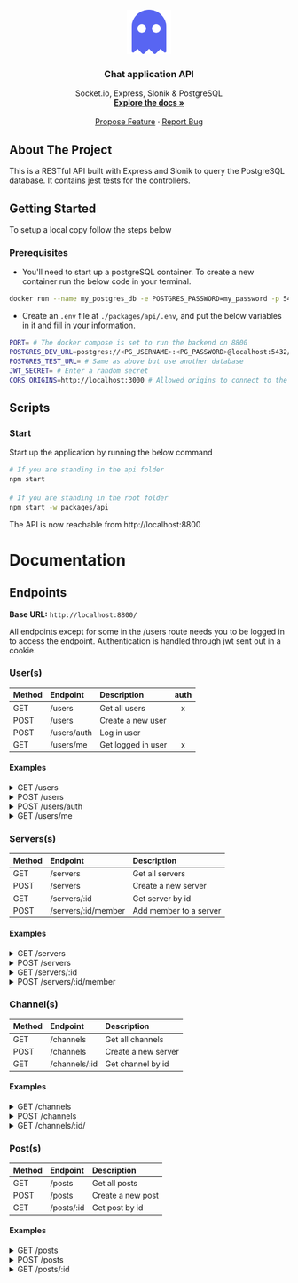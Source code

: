 <div id="top"></div>

<!-- PROJECT LOGO -->
<br />
<div align="center">
  <a href="https://github.com/1Tolv2/chat-app-typescript">
    <img src="../../packages/client/public/ghost-svgrepo-com-purple.svg" alt="ghost" width="80" height="80" >
  </a>

<h3 align="center">Chat application API</h3>

  <p align="center">
    Socket.io, Express, Slonik & PostgreSQL
    <br />
    <a href="https://github.com/1Tolv2/chat-app-typescript"><strong>Explore the docs »</strong></a>
    <br />
    <br />
    <a href="https://github.com/1Tolv2/chat-app-typescript/issues">Propose Feature</a>
	  ·
    <a href="https://github.com/1Tolv2/chat-app-typescript/issues">Report Bug</a>
  </p>
</div>

<!-- ABOUT THE PROJECT -->
## About The Project

This is a RESTful API built with Express and Slonik to query the PostgreSQL database.
It contains jest tests for the controllers.

<!-- GETTING STARTED -->
## Getting Started

To setup a local copy follow the steps below

### Prerequisites

- You'll need to start up a postgreSQL container. To create a new container run the below code in your terminal.
```sh
docker run --name my_postgres_db -e POSTGRES_PASSWORD=my_password -p 5432:5432 -d postgres
```

- Create an `.env` file at `./packages/api/.env`, and put the below variables in it and fill in your information.
```sh
PORT= # The docker compose is set to run the backend on 8800
POSTGRES_DEV_URL=postgres://<PG_USERNAME>:<PG_PASSWORD>@localhost:5432/<PG_DATABASE>
POSTGRES_TEST_URL= # Same as above but use another database
JWT_SECRET= # Enter a random secret
CORS_ORIGINS=http://localhost:3000 # Allowed origins to connect to the API, enter the localhost your client is running on
```

## Scripts
### Start
Start up the application by running the below command
```sh
# If you are standing in the api folder
npm start

# If you are standing in the root folder
npm start -w packages/api
```

The API is now reachable from http://localhost:8800

# Documentation

## Endpoints

**Base URL:** `http://localhost:8800/`

All endpoints except for some in the /users route needs you to be logged in to access the endpoint. Authentication is handled through jwt sent out in a cookie.
### User(s)
| Method | Endpoint | Description | auth |
| :--- | :--- | :--- | :---: |
| GET | /users | Get all users | x |
| POST | /users | Create a new user |  |
| POST | /users/auth | Log in user |  |
| GET | /users/me | Get logged in user | x | 

#### **Examples**

<details>
<summary> GET /users </summary>

**Request:**
```sh
URL: http://localhost:8800/users
Method: "GET",
Headers: {
    "Content-Type": "application/json"
}
```
Status: 200

```javascript
[
    {
        id: "86bf3d2e-f3c1-483f-840a-1018a8e56125",
        username: "tolv",
        email: "test@test.com",
        created_at: 1667741246049,
        updated_at: null,
        servers: [
            {
                id: "b5cbab33-ccd2-4edf-af36-2de11ff05f36",
                name: "tolv's server",
                description: "Hello World",
                role: "admin"
            }, 
            { ... }
        ]
    },
    { ... }
]
```

</details>

<details>
<summary> POST /users </summary>
Does not allow users with the same username or email

**Request:**
```sh
URL: http://localhost:8800/users
Method: "POST",
Headers: {
    "Content-Type": "application/json"
}
body: {
    name: "Tolv", # not case sensitive
    email: "tolv@email.com",
    password: "supersecretpassword"
}
```
Status: 201

```javascript
Created
```

</details>

<details>
<summary> POST /users/auth </summary>

**Request:**
```sh
URL: http://localhost:8800/users/auth
Method: "POST",
Headers: {
    "Content-Type": "application/json"
}
body: {
    name: "Tolv", # not case sensitive
    password: "supersecretpassword"
}
```
Status: 200

Sets jwt cookie

```javascript
{
    id: "86bf3d2e-f3c1-483f-840a-1018a8e56125",
    username: "tolv"
}
```

</details>

<details>
<summary> GET /users/me </summary>

**Request:**
```sh
URL: http://localhost:8800/users/me
Method: "GET",
Headers: {
    "Content-Type": "application/json"
}
```
Status: 200

```javascript
{
    id: "86bf3d2e-f3c1-483f-840a-1018a8e56125",
    username: "tolv",
    email: "test@test.com",
    created_at: 1667741246049,
    updated_at: null,
    servers: [
        {
            id: "b5cbab33-ccd2-4edf-af36-2de11ff05f36",
            name: "tolv's server",
            description: "Hello World",
            role: "admin"
        },
        { ... }
    ]
}
```

</details>

### Servers(s)
| Method | Endpoint | Description |
| :--- | :--- | :--- |
| GET | /servers | Get all servers |
| POST | /servers | Create a new server |
| GET | /servers/:id | Get server by id |
| POST | /servers/:id/member | Add member to a server | 

#### **Examples**

<details>
<summary> GET /servers </summary>

**Request:**
```sh
URL: http://localhost:8800/servers
Method: "GET",
Headers: {
    "Content-Type": "application/json"
}
```
Status: 200

```javascript
[
    {
        id: "b5cbab33-ccd2-4edf-af36-2de11ff05f36",
        name: "tolv's server",
        description: "Hello World",
        created_at: 1667741246063,
        updated_at: null,
        admin_id: "86bf3d2e-f3c1-483f-840a-1018a8e56125"
    },
    { ... },
]
```
</details>


<details>
<summary> POST /servers </summary>
Does not allow servers with the same name

**Request:**
```sh
URL: http://localhost:8800/servers
Method: "POST",
Headers: {
    "Content-Type": "application/json"
}
body: {
    name: "Tolvs server",
    description: "Hello World!"
}
```

Status: 201

```javascript
{
    server: {
        id: "bd986a51-41dc-470c-ab4a-e073c55ae8a4",
        name: "Tolvs server",
        description: "Hello World!",
        admin_id: "86bf3d2e-f3c1-483f-840a-1018a8e56125",
        channels: [],
        members: [],
        created_at: "2022-11-07T14:04:19.054Z",
        updated_at: null
    },
    message: "New server created"
}
```

</details>

<details>
<summary> GET /servers/:id </summary>

**Request:**
```sh
URL: http://localhost:8800/servers/bd986a51-41dc-470c-ab4a-e073c55ae8a4
Method: "GET",
Headers: {
    "Content-Type": "application/json"
}
```
Status: 200

```javascript
{
    id: "bd986a51-41dc-470c-ab4a-e073c55ae8a4",
    name: "Tolvs server",
    description: "Hello World!",
    created_at: 1667829859039,
    updated_at: null,
    channels: [
        {
            id: "2818e610-a2e0-46fc-9d1f-58a22599b34b",
            name: "general",
            description: "General chat",
            created_at: 1667829859052,
            updated_at: null
        },
        { ... }
    ],
    members: [
        {
            id: "86bf3d2e-f3c1-483f-840a-1018a8e56125",
            role: "admin"
        },
        { ... }
    ],
    admin_id: "86bf3d2e-f3c1-483f-840a-1018a8e56125"
}
```
</details>

<details>
<summary> POST /servers/:id/member </summary>

**Request:**
```sh
URL: http://localhost:8800/servers/bd986a51-41dc-470c-ab4a-e073c55ae8a4/member
Method: "POST",
Headers: {
    "Content-Type": "application/json"
}
body: {
    user_id: "86bf3d2e-f3c1-483f-840a-1018a8e56125",
}
```
Status: 200

```javascript
{
  message: "Member added to server"
}
```
</details>


### Channel(s)
| Method | Endpoint | Description |
| :--- | :--- | :--- |
| GET | /channels | Get all channels |
| POST | /channels | Create a new server |
| GET | /channels/:id | Get channel by id |

#### **Examples**
<details>
<summary> GET /channels </summary>

**Request:**
```sh
URL: http://localhost:8800/channels
Method: "GET",
Headers: {
    "Content-Type": "application/json"
}
```
Status: 200

```javascript
[
    {
        id: "a6d64253-3335-45db-b219-1c4f1eb2b87c",
        name: "general",
        description: "General chat",
        server_id: "b5cbab33-ccd2-4edf-af36-2de11ff05f36",
        created_at: 1667741246073,
        updated_at: null
    },
    { ... }
]
```
</details>

<details>
<summary> POST /channels </summary>

**Request:**
```sh
URL: http://localhost:8800/channels
Method: "POST",
Headers: {
    "Content-Type": "application/json"
}
body: {
    name: "second-channel",
    server_id: "b5cbab33-ccd2-4edf-af36-2de11ff05f36",
    description: "Memes go here"
}
```

Status: 201

```javascript
{
    channel: {
        id: "002919fb-be1e-4b1a-8f3b-a5cd58b598a9",
        name: "second-channel",
        description: "Memes go here",
        server_id: "b5cbab33-ccd2-4edf-af36-2de11ff05f36",
        posts: [],
        created_at: "2022-11-07T14:24:09.404Z",
        updated_at: null
    },
    message: "New channel created"
}
```
</details>

<details>
<summary> GET /channels/:id/ </summary>

**Request:**
```sh
URL: http://localhost:8800/channels/002919fb-be1e-4b1a-8f3b-a5cd58b598a9
Method: "GET",
Headers: {
    "Content-Type": "application/json"
}
```
Status: 200

```javascript
{
    id: "002919fb-be1e-4b1a-8f3b-a5cd58b598a9",
    name: "second-channel",
    description: "",
    server_id: "b5cbab33-ccd2-4edf-af36-2de11ff05f36",
    created_at: 1667831049391,
    updated_at: null,
    posts: [
        {
            id: "fe9d17e3-431f-4489-9679-8c76b80ce9c8",
            text: "Hello World!",
            username: "tolv",
            user_id: "86bf3d2e-f3c1-483f-840a-1018a8e56125",
            created_at: 1667754299557,
            updated_at: null
        },
        { ... }
    ]
}
```
</details>

### Post(s)
| Method | Endpoint | Description |
| :--- | :--- | :--- |
| GET | /posts | Get all posts |
| POST | /posts | Create a new post |
| GET | /posts/:id | Get post by id |

#### **Examples**

<details>
<summary> GET /posts </summary>

**Request:**
```sh
URL: http://localhost:8800/posts
Method: "GET",
Headers: {
    "Content-Type": "application/json"
}
```
Status: 200

```javascript
[
    {
        id: "7b42675a-a43e-4969-b277-02a98da7fb6c",
        text: "Hello World!",
        user: "tolv",
        user_id: "86bf3d2e-f3c1-483f-840a-1018a8e56125",
        channel_name: "general",
        channel_id: "a6d64253-3335-45db-b219-1c4f1eb2b87c",
        created_at: 1667831232743,
        updated_at: null
    },
    { ... }
]
```
</details>

<details>
<summary> POST /posts </summary>

**Request:**
```sh
URL: http://localhost:8800/posts
Method: "POST",
Headers: {
    "Content-Type": "application/json"
}
body: {
    channel_id: "a6d64253-3335-45db-b219-1c4f1eb2b87c",
    text: "Hello World!"
}
```
Status: 201

```javascript
{
    post: {
        id: "7b42675a-a43e-4969-b277-02a98da7fb6c",
        text: "Hello World!",
        username: "tolv",
        user_id: "86bf3d2e-f3c1-483f-840a-1018a8e56125",
        channel_id: "a6d64253-3335-45db-b219-1c4f1eb2b87c",
        created_at: 1667831232743,
        updated_at: null
    },
    message: "New post created"
}
```
</details>

<details>
<summary> GET /posts/:id </summary>

**Request:**
```sh
URL: http://localhost:8800/posts/7b42675a-a43e-4969-b277-02a98da7fb6c
Method: "GET",
Headers: {
    "Content-Type": "application/json"
}
```
Status: 200

```javascript
{
    id: "7b42675a-a43e-4969-b277-02a98da7fb6c",
    text: "Hello World!",
    user: "tolv",
    user_id: "86bf3d2e-f3c1-483f-840a-1018a8e56125",
    channel_name: "general",
    channel_id: "a6d64253-3335-45db-b219-1c4f1eb2b87c",
    created_at: 1667831232743,
    updated_at: null
}
```
</details>


